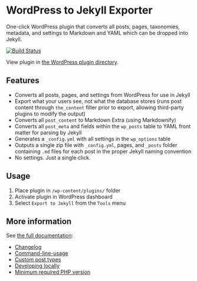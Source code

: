 # WordPress to Jekyll Exporter

One-click WordPress plugin that converts all posts, pages, taxonomies, metadata, and settings to Markdown and YAML which can be dropped into Jekyll.

[![Build Status](https://travis-ci.org/benbalter/wordpress-to-jekyll-exporter.svg?branch=master)](https://travis-ci.org/benbalter/wordpress-to-jekyll-exporter)

View plugin in [the WordPress plugin directory](https://wordpress.org/plugins/jekyll-exporter/).

## Features

* Converts all posts, pages, and settings from WordPress for use in Jekyll
* Export what your users see, not what the database stores (runs post content through `the_content` filter prior to export, allowing third-party plugins to modify the output)
* Converts all `post_content` to Markdown Extra (using Markdownify)
* Converts all `post_meta` and fields within the `wp_posts` table to YAML front matter for parsing by Jekyll
* Generates a `_config.yml` with all settings in the `wp_options` table
* Outputs a single zip file with `_config.yml`, pages, and `_posts` folder containing `.md` files for each post in the proper Jekyll naming convention
* No settings. Just a single click.

## Usage

1. Place plugin in `/wp-content/plugins/` folder
2. Activate plugin in WordPress dashboard
3. Select `Export to Jekyll` from the `Tools` menu

## More information

See [the full documentation](https://ben.balter.com/wordpress-to-jekyll-exporter):

* [Changelog](changelog.md)
* [Command-line-usage](command-line-usage.md)
* [Custom post types](custom-post-types.md)
* [Developing locally](developing-locally.md)
* [Minimum required PHP version](required-php-version.md)
